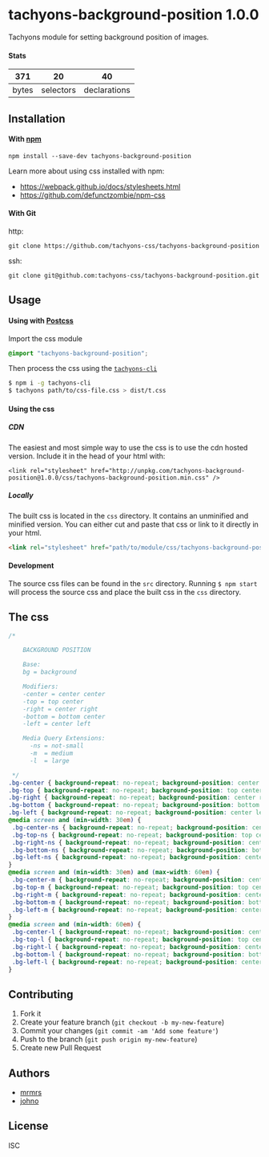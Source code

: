 # tachyons-background-position 1.0.0

Tachyons module for setting background position of images.

#### Stats

371 | 20 | 40
---|---|---
bytes | selectors | declarations

## Installation

#### With [npm](https://npmjs.com)

```
npm install --save-dev tachyons-background-position
```

Learn more about using css installed with npm:
* https://webpack.github.io/docs/stylesheets.html
* https://github.com/defunctzombie/npm-css

#### With Git

http:
```
git clone https://github.com/tachyons-css/tachyons-background-position
```

ssh:
```
git clone git@github.com:tachyons-css/tachyons-background-position.git
```

## Usage

#### Using with [Postcss](https://github.com/postcss/postcss)

Import the css module

```css
@import "tachyons-background-position";
```

Then process the css using the [`tachyons-cli`](https://github.com/tachyons-css/tachyons-cli)

```sh
$ npm i -g tachyons-cli
$ tachyons path/to/css-file.css > dist/t.css
```

#### Using the css

##### CDN
The easiest and most simple way to use the css is to use the cdn hosted version. Include it in the head of your html with:

```
<link rel="stylesheet" href="http://unpkg.com/tachyons-background-position@1.0.0/css/tachyons-background-position.min.css" />
```

##### Locally
The built css is located in the `css` directory. It contains an unminified and minified version.
You can either cut and paste that css or link to it directly in your html.

```html
<link rel="stylesheet" href="path/to/module/css/tachyons-background-position">
```

#### Development

The source css files can be found in the `src` directory.
Running `$ npm start` will process the source css and place the built css in the `css` directory.

## The css

```css
/*

    BACKGROUND POSITION

    Base:
    bg = background

    Modifiers:
    -center = center center
    -top = top center
    -right = center right
    -bottom = bottom center
    -left = center left

    Media Query Extensions:
      -ns = not-small
      -m  = medium
      -l  = large

 */
.bg-center { background-repeat: no-repeat; background-position: center center; }
.bg-top { background-repeat: no-repeat; background-position: top center; }
.bg-right { background-repeat: no-repeat; background-position: center right; }
.bg-bottom { background-repeat: no-repeat; background-position: bottom center; }
.bg-left { background-repeat: no-repeat; background-position: center left; }
@media screen and (min-width: 30em) {
 .bg-center-ns { background-repeat: no-repeat; background-position: center center; }
 .bg-top-ns { background-repeat: no-repeat; background-position: top center; }
 .bg-right-ns { background-repeat: no-repeat; background-position: center right; }
 .bg-bottom-ns { background-repeat: no-repeat; background-position: bottom center; }
 .bg-left-ns { background-repeat: no-repeat; background-position: center left; }
}
@media screen and (min-width: 30em) and (max-width: 60em) {
 .bg-center-m { background-repeat: no-repeat; background-position: center center; }
 .bg-top-m { background-repeat: no-repeat; background-position: top center; }
 .bg-right-m { background-repeat: no-repeat; background-position: center right; }
 .bg-bottom-m { background-repeat: no-repeat; background-position: bottom center; }
 .bg-left-m { background-repeat: no-repeat; background-position: center left; }
}
@media screen and (min-width: 60em) {
 .bg-center-l { background-repeat: no-repeat; background-position: center center; }
 .bg-top-l { background-repeat: no-repeat; background-position: top center; }
 .bg-right-l { background-repeat: no-repeat; background-position: center right; }
 .bg-bottom-l { background-repeat: no-repeat; background-position: bottom center; }
 .bg-left-l { background-repeat: no-repeat; background-position: center left; }
}
```

## Contributing

1. Fork it
2. Create your feature branch (`git checkout -b my-new-feature`)
3. Commit your changes (`git commit -am 'Add some feature'`)
4. Push to the branch (`git push origin my-new-feature`)
5. Create new Pull Request

## Authors

* [mrmrs](http://mrmrs.io)
* [johno](http://johnotander.com)

## License

ISC

